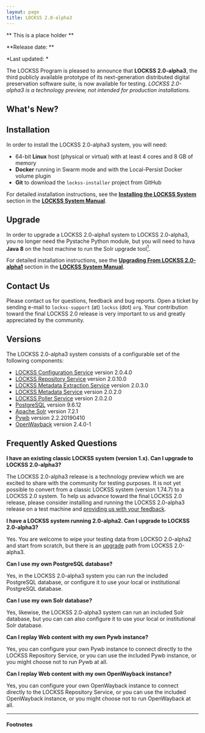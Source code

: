 ```yaml
---
layout: page
title: LOCKSS 2.0-alpha3
---
```


** This is a place holder **

**Release date: **

*Last updated: *

The LOCKSS Program is pleased to announce that **LOCKSS 2.0-alpha3**, the third publicly available prototype of its next-generation distributed digital preservation software suite, is now available for testing. *LOCKSS 2.0-alpha3 is a technology preview, not intended for production installations.*

## What's New?
## Installation

In order to install the LOCKSS 2.0-alpha3 system, you will need:

*   64-bit **Linux** host (physical or virtual) with at least 4 cores and 8 GB of memory
*   **Docker** running in Swarm mode and with the Local-Persist Docker volume plugin
*   **Git** to download the `lockss-installer` project from GitHub

For detailed installation instructions, see the [**Installing the LOCKSS System**](../manual/2.0-alpha3/installing) section in the [**LOCKSS System Manual**](../manual/2.0-alpha3).

## Upgrade

In order to upgrade a LOCKSS 2.0-alpha1 system to LOCKSS 2.0-alpha3, you no longer need the Pystache Python module, but you will need to hava **Java 8** on the host machine to run the Solr upgrade tool[<sup>1</sup>](#n1).

For detailed installation instructions, see the [**Upgrading From LOCKSS 2.0-alpha1**](../manual/2.0-alpha3/upgrading) section in the [**LOCKSS System Manual**](../manual/2.0-alpha3).

## Contact Us

Please contact us for questions, feedback and bug reports. Open a ticket by sending e-mail to `lockss-support` (at) `lockss` (dot) `org`. Your contribution toward the final LOCKSS 2.0 release is very important to us and greatly appreciated by the community.

## Versions

The LOCKSS 2.0-alpha3 system consists of a configurable set of the following components:

*   [LOCKSS Configuration Service](https://github.com/lockss/laaws-configservice) version 2.0.4.0
*   [LOCKSS Repository Service](https://github.com/lockss/laaws-repository-service) version 2.0.10.0
*   [LOCKSS Metadata Extraction Service](https://github.com/lockss/laaws-metadataextractor) version 2.0.3.0
*   [LOCKSS Metadata Service](https://github.com/lockss/laaws-metadataservice) version 2.0.2.0
*   [LOCKSS Poller Service](https://github.com/lockss/laaws-poller) version 2.0.2.0
*   [PostgreSQL](https://www.postgresql.org/) version 9.6.12
*   [Apache Solr](https://lucene.apache.org/solr/) version 7.2.1
*   [Pywb](https://github.com/webrecorder/pywb) version 2.2.20190410
*   [OpenWayback](https://github.com/iipc/openwayback) version 2.4.0-1

## Frequently Asked Questions

**I have an existing classic LOCKSS system (version 1.x). Can I upgrade to LOCKSS 2.0-alpha3?**

The LOCKSS 2.0-alpha3 release is a technology preview which we are excited to share with the community for testing purposes. It is not yet possible to convert from a classic LOCKSS system (version 1.74.7) to a LOCKSS 2.0 system. To help us advance toward the final LOCKSS 2.0 release, please consider installing and running the LOCKSS 2.0-alpha3 release on a test machine and [providing us with your feedback](#contact-us).

**I have a LOCKSS system running 2.0-alpha2. Can I upgrade to LOCKSS 2.0-alpha3?**

Yes. You are welcome to wipe your testing data from LOCKSO 2.0-alpha2 and start from scratch, but there is an [upgrade](#upgrade) path from LOCKSS 2.0-alpha3.

**Can I use my own PostgreSQL database?**

Yes, in the LOCKSS 2.0-alpha3 system you can run the included PostgreSQL database, or configure it to use your local or institutional PostgreSQL database.

**Can I use my own Solr database?**

Yes, likewise, the LOCKSS 2.0-alpha3 system can run an included Solr database, but you can can also configure it to use your local or institutional Solr database.

**Can I replay Web content with my own Pywb instance?**

Yes, you can configure your own Pywb instance to connect directly to the LOCKSS Repository Service, or you can use the included Pywb instance, or you might choose not to run Pywb at all.

**Can I replay Web content with my own OpenWayback instance?**

Yes, you can configure your own OpenWayback instance to connect directly to the LOCKSS Repository Service, or you can use the included OpenWayback instance, or you might choose not to run OpenWayback at all.

----

#### Footnotes
